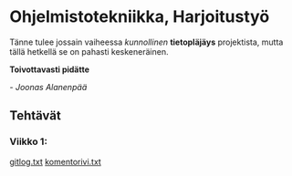 # Ohjelmistotekniikka, Harjoitustyö

Tänne tulee jossain vaiheessa *kunnollinen* **tietopläjäys** projektista, mutta tällä hetkellä se on pahasti keskeneräinen. 

**Toivottavasti pidätte**

*- Joonas Alanenpää*

## Tehtävät
### Viikko 1:
[gitlog.txt](https://github.com/jooala/ot-harjoitustyo/blob/master/laskarit/viikko1/gitlog.txt)
[komentorivi.txt](https://github.com/jooala/ot-harjoitustyo/blob/master/laskarit/viikko1/komentorivi.txt)
